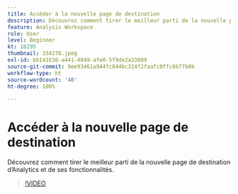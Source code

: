 ```yaml
---
title: Accéder à la nouvelle page de destination
description: Découvrez comment tirer le meilleur parti de la nouvelle page de destination d’Analytics et de ses fonctionnalités.
feature: Analysis Workspace
role: User
level: Beginner
kt: 10295
thumbnail: 334278.jpeg
exl-id: bb141630-a441-4049-afe0-5f9de2a33089
source-git-commit: 9ee93461a944fc844bc314f2faafc0ffc6b77b8b
workflow-type: ht
source-wordcount: '40'
ht-degree: 100%

---
```


# Accéder à la nouvelle page de destination

Découvrez comment tirer le meilleur parti de la nouvelle page de destination d’Analytics et de ses fonctionnalités.

>[!VIDEO](https://video.tv.adobe.com/v/334278/?quality=12&learn=on)
